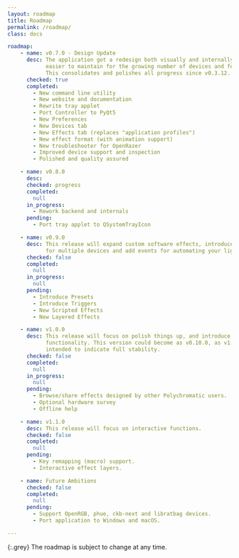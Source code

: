```yaml
---
layout: roadmap
title: Roadmap
permalink: /roadmap/
class: docs

roadmap:
    - name: v0.7.0 - Design Update
      desc: The application got a redesign both visually and internally so it's
            easier to maintain for the growing number of devices and features.
            This consolidates and polishes all progress since v0.3.12.
      checked: true
      completed:
        - New command line utility
        - New website and documentation
        - Rewrite tray applet
        - Port Controller to PyQt5
        - New Preferences
        - New Devices tab
        - New Effects tab (replaces "application profiles")
        - New effect format (with animation support)
        - New troubleshooter for OpenRazer
        - Improved device support and inspection
        - Polished and quality assured

    - name: v0.8.0
      desc:
      checked: progress
      completed:
        null
      in_progress:
        - Rework backend and internals
      pending:
        - Port tray applet to QSystemTrayIcon

    - name: v0.9.0
      desc: This release will expand custom software effects, introduce presets
            for multiple devices and add events for automating your lighting.
      checked: false
      completed:
        null
      in_progress:
        null
      pending:
        - Introduce Presets
        - Introduce Triggers
        - New Scripted Effects
        - New Layered Effects

    - name: v1.0.0
      desc: This release will focus on polish things up, and introduce online
            functionality. This version could become as v0.10.0, as v1.0.0 is
            intended to indicate full stability.
      checked: false
      completed:
        null
      in_progress:
        null
      pending:
        - Browse/share effects designed by other Polychromatic users.
        - Optional hardware survey
        - Offline help

    - name: v1.1.0
      desc: This release will focus on interactive functions.
      checked: false
      completed:
        null
      pending:
        - Key remapping (macro) support.
        - Interactive effect layers.

    - name: Future Ambitions
      checked: false
      completed:
        null
      pending:
        - Support OpenRGB, phue, ckb-next and libratbag devices.
        - Port application to Windows and macOS.

---
```


{:.grey}
The roadmap is subject to change at any time.
